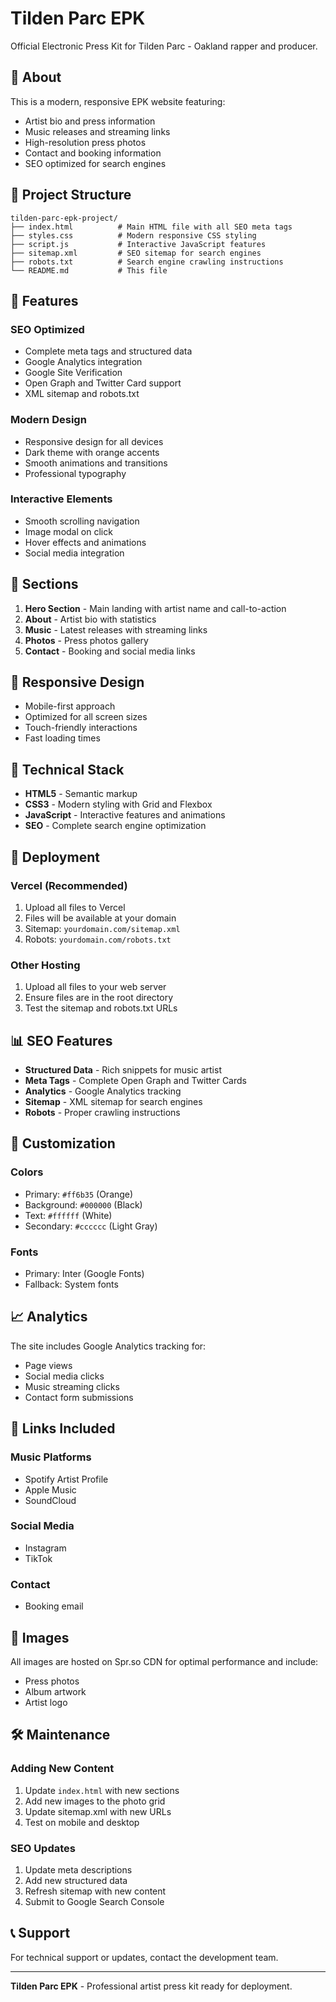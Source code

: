 # Tilden Parc EPK

Official Electronic Press Kit for Tilden Parc - Oakland rapper and producer.

## 🎵 About

This is a modern, responsive EPK website featuring:
- Artist bio and press information
- Music releases and streaming links
- High-resolution press photos
- Contact and booking information
- SEO optimized for search engines

## 📁 Project Structure

```
tilden-parc-epk-project/
├── index.html          # Main HTML file with all SEO meta tags
├── styles.css          # Modern responsive CSS styling
├── script.js           # Interactive JavaScript features
├── sitemap.xml         # SEO sitemap for search engines
├── robots.txt          # Search engine crawling instructions
└── README.md           # This file
```

## 🚀 Features

### SEO Optimized
- Complete meta tags and structured data
- Google Analytics integration
- Google Site Verification
- Open Graph and Twitter Card support
- XML sitemap and robots.txt

### Modern Design
- Responsive design for all devices
- Dark theme with orange accents
- Smooth animations and transitions
- Professional typography

### Interactive Elements
- Smooth scrolling navigation
- Image modal on click
- Hover effects and animations
- Social media integration

## 🎯 Sections

1. **Hero Section** - Main landing with artist name and call-to-action
2. **About** - Artist bio with statistics
3. **Music** - Latest releases with streaming links
4. **Photos** - Press photos gallery
5. **Contact** - Booking and social media links

## 📱 Responsive Design

- Mobile-first approach
- Optimized for all screen sizes
- Touch-friendly interactions
- Fast loading times

## 🔧 Technical Stack

- **HTML5** - Semantic markup
- **CSS3** - Modern styling with Grid and Flexbox
- **JavaScript** - Interactive features and animations
- **SEO** - Complete search engine optimization

## 🚀 Deployment

### Vercel (Recommended)
1. Upload all files to Vercel
2. Files will be available at your domain
3. Sitemap: `yourdomain.com/sitemap.xml`
4. Robots: `yourdomain.com/robots.txt`

### Other Hosting
1. Upload all files to your web server
2. Ensure files are in the root directory
3. Test the sitemap and robots.txt URLs

## 📊 SEO Features

- **Structured Data** - Rich snippets for music artist
- **Meta Tags** - Complete Open Graph and Twitter Cards
- **Analytics** - Google Analytics tracking
- **Sitemap** - XML sitemap for search engines
- **Robots** - Proper crawling instructions

## 🎨 Customization

### Colors
- Primary: `#ff6b35` (Orange)
- Background: `#000000` (Black)
- Text: `#ffffff` (White)
- Secondary: `#cccccc` (Light Gray)

### Fonts
- Primary: Inter (Google Fonts)
- Fallback: System fonts

## 📈 Analytics

The site includes Google Analytics tracking for:
- Page views
- Social media clicks
- Music streaming clicks
- Contact form submissions

## 🔗 Links Included

### Music Platforms
- Spotify Artist Profile
- Apple Music
- SoundCloud

### Social Media
- Instagram
- TikTok

### Contact
- Booking email

## 📸 Images

All images are hosted on Spr.so CDN for optimal performance and include:
- Press photos
- Album artwork
- Artist logo

## 🛠️ Maintenance

### Adding New Content
1. Update `index.html` with new sections
2. Add new images to the photo grid
3. Update sitemap.xml with new URLs
4. Test on mobile and desktop

### SEO Updates
1. Update meta descriptions
2. Add new structured data
3. Refresh sitemap with new content
4. Submit to Google Search Console

## 📞 Support

For technical support or updates, contact the development team.

---

**Tilden Parc EPK** - Professional artist press kit ready for deployment. 